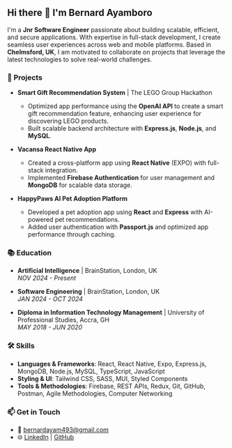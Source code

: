## Hi there 👋 I'm Bernard Ayamboro

I'm a **Jnr Software Engineer** passionate about building scalable, efficient, and secure applications. With expertise in full-stack development, I create seamless user experiences across web and mobile platforms. Based in **Chelmsford, UK**, I am motivated to collaborate on projects that leverage the latest technologies to solve real-world challenges.


### 🚀 Projects

- **Smart Gift Recommendation System** | The LEGO Group Hackathon  
  - Optimized app performance using the **OpenAI API** to create a smart gift recommendation feature, enhancing user experience for discovering LEGO products.
  - Built scalable backend architecture with **Express.js**, **Node.js**, and **MySQL**.

- **Vacansa React Native App**  
  - Created a cross-platform app using **React Native** (EXPO) with full-stack integration.
  - Implemented **Firebase Authentication** for user management and **MongoDB** for scalable data storage.

- **HappyPaws AI Pet Adoption Platform**  
  - Developed a pet adoption app using **React** and **Express** with AI-powered pet recommendations.
  - Added user authentication with **Passport.js** and optimized app performance through caching.

### 📚 Education

- **Artificial Intelligence** | BrainStation, London, UK  
  *NOV 2024 - Present*  

- **Software Engineering** | BrainStation, London, UK  
  *JAN 2024 - OCT 2024*  

- **Diploma in Information Technology Management** | University of Professional Studies, Accra, GH  
  *MAY 2018 - JUN 2020*  

### 🛠️ Skills

- **Languages & Frameworks**: React, React Native, Expo, Express.js, MongoDB, Node.js, MySQL, TypeScript, JavaScript
- **Styling & UI**: Tailwind CSS, SASS, MUI, Styled Components
- **Tools & Methodologies**: Firebase, REST APIs, Redux, Git, GitHub, Postman, Agile Methodologies, Computer Networking

### 📫 Get in Touch

- 📧 [bernardayam493@gmail.com](mailto:bernardayam493@gmail.com)
- 🌐 [LinkedIn](https://www.linkedin.com/in/bernardayamboro) | [GitHub](https://github.com/bernard493)
